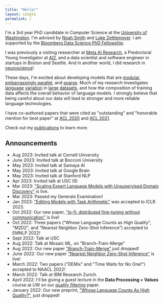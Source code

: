 ```yaml
---
title: "Hello!"
layout: single
permalink: /
---
```


I'm a 3rd year PhD candidate in Computer Science at the [University of Washington](https://www.cs.washington.edu/). I'm advised by [Noah Smith](https://nasmith.github.io/) and [Luke Zettlemoyer](https://www.cs.washington.edu/people/faculty/lsz). I am supported by the [Bloomberg Data Science PhD Fellowship](https://www.bloomberg.com/company/values/tech-at-bloomberg/data-science/academic-engagement-programs/data-science-ph-d-fellowship/).

I was previously a visiting researcher at [Meta AI Research](https://ai.meta.com/), a Predoctoral Young Investigator at [AI2](http://allenai.org), and a data scientist and software engineer in startups in Boston and Seattle. And in another world, I did research in [neuroscience](#neuroscience)!

These days, I'm excited about developing  models that are [modular](https://www.semanticscholar.org/paper/DEMix-Layers%3A-Disentangling-Domains-for-Modular-Gururangan-Lewis/917c63f2186119166b3379f5d2816bb1a2f39b09), [embarrassingly parallel](https://www.semanticscholar.org/paper/Branch-Train-Merge%3A-Embarrassingly-Parallel-of-Li-Gururangan/8b3a67c7e5289eed160d2acfd04d71cfb552c67d), and [sparse](https://www.semanticscholar.org/paper/Scaling-Expert-Language-Models-with-Unsupervised-Gururangan-Li/464770587aece80cc9e3451050058e30c2aa6666). Much of my research investigates [language](https://www.semanticscholar.org/paper/RealToxicityPrompts%3A-Evaluating-Neural-Toxic-in-Gehman-Gururangan/399e7d8129c60818ee208f236c8dda17e876d21f) [variation](https://www.semanticscholar.org/paper/Time-Waits-for-No-One!-Analysis-and-Challenges-of-Luu-Khashabi/17d7fd18123e12efbb9c255c8b986a5e84578b07) in [large](https://www.semanticscholar.org/paper/Don%E2%80%99t-Stop-Pretraining%3A-Adapt-Language-Models-to-Gururangan-Marasovi%C4%87/e816f788767eec6a8ef0ea9eddd0e902435d4271) [datasets](https://www.semanticscholar.org/paper/Whose-Language-Counts-as-High-Quality-Measuring-in-Gururangan-Card/0a4b8b161931799d5c6bc3ecf07c53bae0e9e502), and how the composition of training data affects  the overall behavior of language models. I strongly believe that being careful about our data will lead to stronger and more reliable language technologies.


I have co-authored papers that were cited as "outstanding" and "honorable mention for best paper" at [ACL 2020](https://aclanthology.org/2020.acl-main.740/) and [ACL 2021](https://aclanthology.org/2021.acl-long.565/).


Check out my [publications](https://suchin.io/publications/) to learn more.

## Announcements
* Aug 2023: Invited talk at Cornell University
* June 2023: Invited talk at Bocconi University
* May 2023: Invited talk at Samaya AI
* May 2023: Invited talk at Google Brain
* May 2023: Invited talk at Stanford NLP
* Apr 2023: Invited talk at USC ISI
* Mar 2023: ["Scaling Expert Language Models with Unsupervised Domain Discovery"](https://arxiv.org/abs/2303.14177) is live.
* Mar 2023: Passed my Generals Examination!
* Jan 2023: ["Editing Models with Task Arithmetic"](https://arxiv.org/abs/2212.04089) was accepted to ICLR 2023.
* Oct 2022: Our new paper, ["lo-fi: distributed fine-tuning without communication"](https://arxiv.org/abs/2210.11948) is live!
* Oct 2022: Three papers ("Whose Language Counts as High Quality", "M2D2", and "Nearest Neighbor Zero-Shot Inference") accepted to EMNLP 2022!
* Sept 2022: Talk at USC
* Aug 2022: Talk at Mosaic ML, on "Branch-Train-Merge"
* Aug 2022: Our new paper ["Branch-Train-Merge"](https://arxiv.org/abs/2208.03306) just dropped!
* June 2022: Our new paper ["Nearest Neighbor Zero-Shot Inference"](https://suchin.io/assets/knnprompt.pdf) is live!
* March 2022: Two papers ("DEMix" and "Time Waits for No One!") accepted to NAACL 2022!
* March 2022: Talk at IBM Research Zurich.
* April 2022: I'll be giving a guest lecture in the **Data Processing + Values** course at UW on our [quality filtering](https://arxiv.org/abs/2201.10474) paper.
* January 2022: Our new preprint, ["Whose Language Counts As High Quality?"](https://arxiv.org/abs/2201.10474), just dropped!
